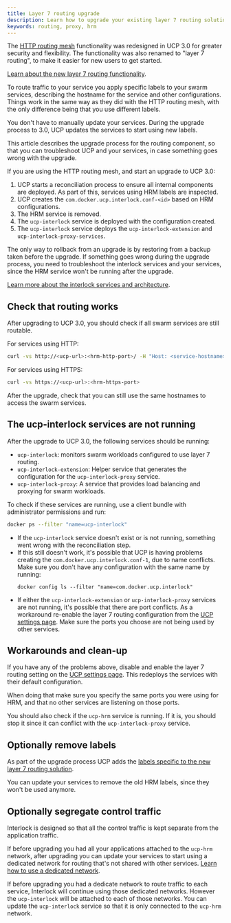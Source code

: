 ```yaml
---
title: Layer 7 routing upgrade
description: Learn how to upgrade your existing layer 7 routing solution
keywords: routing, proxy, hrm
---
```


The [HTTP routing mesh](/datacenter/ucp/2.2/guides/admin/configure/use-domain-names-to-access-services.md)
functionality was redesigned in UCP 3.0 for greater security and flexibility.
The functionality was also renamed to "layer 7 routing", to make it easier for
new users to get started.

[Learn about the new layer 7 routing functionality](../index.md).

To route traffic to your service you apply specific labels to your swarm
services, describing the hostname for the service and other configurations.
Things work in the same way as they did with the HTTP routing mesh, with the
only difference being that you use different labels.

You don't have to manually update your services. During the upgrade process to
3.0, UCP updates the services to start using new labels.

This article describes the upgrade process for the routing component, so that
you can troubleshoot UCP and your services, in case something goes wrong with
the upgrade.

If you are using the HTTP routing mesh, and start an upgrade to UCP 3.0:

1. UCP starts a reconciliation process to ensure all internal components are
deployed. As part of this, services using HRM labels are inspected.
2. UCP creates the `com.docker.ucp.interlock.conf-<id>` based on HRM configurations.
3. The HRM service is removed.
4. The `ucp-interlock` service is deployed with the configuration created.
5. The `ucp-interlock` service deploys the `ucp-interlock-extension` and
`ucp-interlock-proxy-services`.

The only way to rollback from an upgrade is by restoring from a backup taken
before the upgrade. If something goes wrong during the upgrade process, you
need to troubleshoot the interlock services and your services, since the HRM
service won't be running after the upgrade.

[Learn more about the interlock services and architecture](../architecture.md).

## Check that routing works

After upgrading to UCP 3.0, you should check if all swarm services are still
routable.

For services using HTTP:

```bash
curl -vs http://<ucp-url>:<hrm-http-port>/ -H "Host: <service-hostname>"
```

For services using HTTPS:

```bash
curl -vs https://<ucp-url>:<hrm-https-port>
```

After the upgrade, check that you can still use the same hostnames to access
the swarm services.

## The ucp-interlock services are not running

After the upgrade to UCP 3.0, the following services should be running:

* `ucp-interlock`: monitors swarm workloads configured to use layer 7 routing.
* `ucp-interlock-extension`: Helper service that generates the configuration for
the `ucp-interlock-proxy` service.
* `ucp-interlock-proxy`: A service that provides load balancing and proxying for
swarm workloads.

To check if these services are running, use a client bundle with administrator
permissions and run:

```bash
docker ps --filter "name=ucp-interlock"
```

* If the `ucp-interlock` service doesn't exist or is not running, something went
wrong with the reconciliation step.
* If this still doesn't work, it's possible that UCP is having problems creating
the `com.docker.ucp.interlock.conf-1`, due to name conflicts. Make sure you
don't have any configuration with the same name by running:
   ```
   docker config ls --filter "name=com.docker.ucp.interlock"
   ```
* If either the `ucp-interlock-extension` or `ucp-interlock-proxy` services are
not running, it's possible that there are port conflicts.
As a workaround re-enable the layer 7 routing configuration from the
[UCP settings page](deploy/index.md). Make sure the ports you choose are not
being used by other services.

## Workarounds and clean-up

If you have any of the problems above, disable and enable the layer 7 routing
setting on the [UCP settings page](index.md). This redeploys the
services with their default configuration.

When doing that make sure you specify the same ports you were using for HRM,
and that no other services are listening on those ports.

You should also check if the `ucp-hrm` service is running. If it is, you should
stop it since it can conflict with the `ucp-interlock-proxy` service.

## Optionally remove labels

As part of the upgrade process UCP adds the
[labels specific to the new layer 7 routing solution](../usage/labels-reference.md).

You can update your services to remove the old HRM labels, since they won't be
used anymore.

## Optionally segregate control traffic

Interlock is designed so that all the control traffic is kept separate from
the application traffic.

If before upgrading you had all your applications attached to the `ucp-hrm`
network, after upgrading you can update your services to start using a
dedicated network for routing that's not shared with other services.
[Learn how to use a dedicated network](../usage/index.md).

If before upgrading you had a dedicate network to route traffic to each service,
Interlock will continue using those dedicated networks. However the
`ucp-interlock` will be attached to each of those networks. You can update
the `ucp-interlock` service so that it is only connected to the `ucp-hrm` network.
